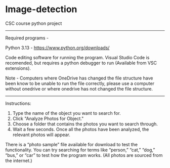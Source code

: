 # Image-detection
CSC course python project

____________________________________________________________
Required programs - 

Python 3.13 - https://www.python.org/downloads/

Code editing software for running the program. Visual Studio Code is recomended, but requires a python debugger to run (Available from VSC extensions).

Note - Computers where OneDrive has changed the file structure have been know to be unable to run the file correctly, please use a computer without onedrive or where onedrive has not changed the file structure.

____________________________________________________________
Instructions:
1.	Type the name of the object you want to search for.
2.	Click "Analyze Photos for Object."
3.	Choose a folder that contains the photos you want to search through.
4.	Wait a few seconds. Once all the photos have been analyzed, the relevant photos will appear.

There is a “photo sample” file available for download to test the functionality. You can try searching for terms like “person,” “cat,” “dog,” “bus,” or “car” to test how the program works. (All photos are sourced from the internet.)
